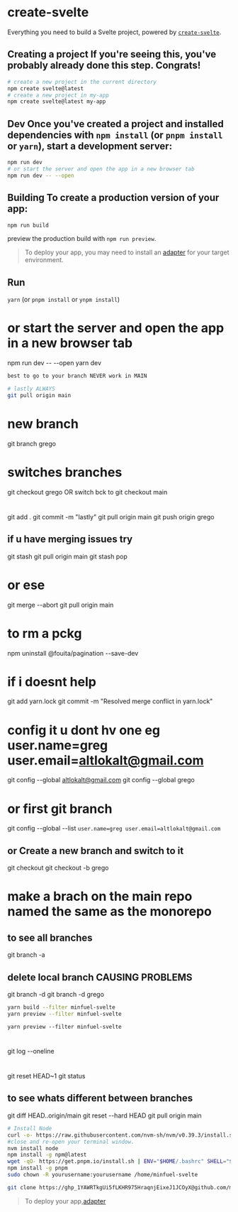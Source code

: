 # create-svelte

Everything you need to build a Svelte project, powered by [`create-svelte`](https://github.com/sveltejs/kit/tree/master/packages/create-svelte).

## Creating a project If you're seeing this, you've probably already done this step. Congrats!

```bash
# create a new project in the current directory
npm create svelte@latest
# create a new project in my-app
npm create svelte@latest my-app
```
## Dev Once you've created a project and installed dependencies with `npm install` (or `pnpm install` or `yarn`), start a development server:
```bash
npm run dev
# or start the server and open the app in a new browser tab
npm run dev -- --open
```
## Building To create a production version of your app:
```bash
npm run build
```
preview the production build with
 `npm run preview`.

> To deploy your app, you may need to install an [adapter](https://kit.svelte.dev/docs/adapters) for your target environment.

## Run 
`yarn` (or `pnpm install` or `ynpm install`)

# or start the server and open the app in a new browser tab
npm run dev -- --open
yarn dev

```bash
best to go to your branch NEVER work in MAIN
```
```bash
# lastly ALWAYS
git pull origin main
```
# new branch
git branch grego
# switches branches
git checkout grego
OR switch bck to
git checkout main
#
git add .
git commit -m "lastly"
git pull origin main
git push origin grego

## if u have merging issues try
git stash
git pull origin main
git stash pop
# or ese
git merge --abort
git pull origin main

# to rm a pckg
npm uninstall @fouita/pagination --save-dev

# if i doesnt help
git add yarn.lock
git commit -m "Resolved merge conflict in yarn.lock"

# config it u dont hv one eg user.name=greg user.email=altlokalt@gmail.com
git config --global altlokalt@gmail.com
git config --global grego
# or first git branch
git config --global --list
`user.name=greg
user.email=altlokalt@gmail.com`
## or Create a new branch and switch to it
git checkout <existing-branch-name>
git checkout -b grego

# make a brach on the main repo named the same as the monorepo
## to see all branches
git branch -a

## delete local branch CAUSING PROBLEMS
git branch -d <branch-name>
git branch -d grego


```bash
yarn build --filter minfuel-svelte
yarn preview --filter minfuel-svelte
```

`yarn preview --filter minfuel-svelte`
#
git log --oneline

#
git reset HEAD~1
git status

## to see whats different between branches
git diff HEAD..origin/main
git reset --hard HEAD
git pull origin main


```bash
# Install Node
curl -o- https://raw.githubusercontent.com/nvm-sh/nvm/v0.39.3/install.sh | bash
#close and re-open your terminal window.
nvm install node
npm install -g npm@latest
wget -qO- https://get.pnpm.io/install.sh | ENV="$HOME/.bashrc" SHELL="$(which bash)" bash -
npm install -g pnpm
sudo chown -R yourusername:yourusername /home/minfuel-svelte
```

```bash
git clone https://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@github.com/minfuel/minfuel-svelte.git

```
> To deploy your app,[adapter](https://kit.svelte.dev/docs/adapters) 

